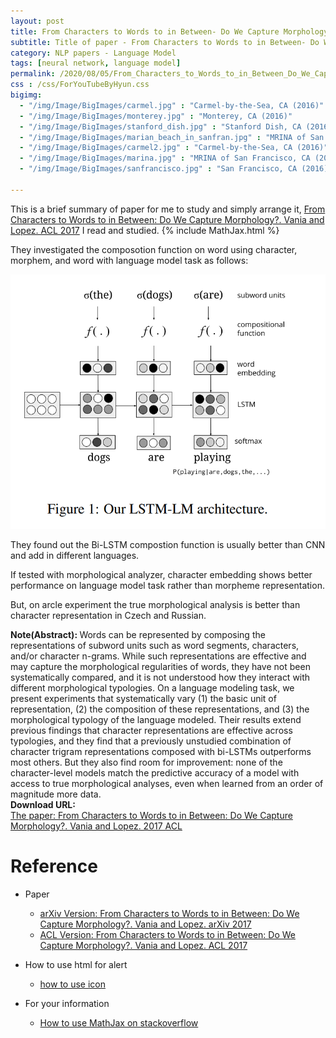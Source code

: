 ```yaml
---
layout: post
title: From Characters to Words to in Between- Do We Capture Morphology?
subtitle: Title of paper - From Characters to Words to in Between- Do We Capture Morphology?
category: NLP papers - Language Model
tags: [neural network, language model]
permalink: /2020/08/05/From_Characters_to_Words_to_in_Between_Do_We_Capture_Morphology/
css : /css/ForYouTubeByHyun.css
bigimg: 
  - "/img/Image/BigImages/carmel.jpg" : "Carmel-by-the-Sea, CA (2016)"
  - "/img/Image/BigImages/monterey.jpg" : "Monterey, CA (2016)"
  - "/img/Image/BigImages/stanford_dish.jpg" : "Stanford Dish, CA (2016)"
  - "/img/Image/BigImages/marian_beach_in_sanfran.jpg" : "MRINA of San Francisco, CA (2016)"
  - "/img/Image/BigImages/carmel2.jpg" : "Carmel-by-the-Sea, CA (2016)"
  - "/img/Image/BigImages/marina.jpg" : "MRINA of San Francisco, CA (2016)"
  - "/img/Image/BigImages/sanfrancisco.jpg" : "San Francisco, CA (2016)"
  
---
```


This is a brief summary of paper for me to study and simply arrange it, [From Characters to Words to in Between: Do We Capture Morphology?. Vania and Lopez. ACL 2017](https://www.aclweb.org/anthology/P17-1184/) I read and studied. 
{% include MathJax.html %}

They investigated the composotion function on word using character, morphem, and word with language model task as follows:

![Vania and Lopez. 2017 ACL](/img/Image/NaturalLanguageProcessing/NLPLabs/Paper_Investigation/Language_Model/2020-08-05-From_Characters_to_Words_to_in_Between_Do_We_Capture_Morphology/LSTM_LM.PNG)

They found out the Bi-LSTM compostion function is usually better than CNN and add in different languages. 

If tested with morphological analyzer, character embedding shows better performance on language model task rather than morpheme representation. 

But, on arcle experiment the true morphological analysis is better than character representation in Czech and Russian. 

<div class="alert alert-info" role="alert"><i class="fa fa-info-circle"></i> <b>Note(Abstract): </b>
Words can be represented by composing the representations of subword units such as word segments, characters, and/or character n-grams. While such representations are effective and may capture the morphological regularities of words, they have not been systematically compared, and it is not understood how they interact with different morphological typologies. On a language modeling task, we present experiments that systematically vary (1) the basic unit of representation, (2) the composition of these representations, and (3) the morphological typology of the language modeled. Their results extend previous findings that character representations are effective across typologies, and they find that a previously unstudied combination of character trigram representations composed with bi-LSTMs outperforms most others. But they also find room for improvement: none of the character-level models match the predictive accuracy of a model with access to true morphological analyses, even when learned from an order of magnitude more data.
</div>
    
<div class="alert alert-success" role="alert"><i class="fa fa-paperclip fa-lg"></i> <b>Download URL: </b><br>
  <a href="https://www.aclweb.org/anthology/P17-1184/">The paper: From Characters to Words to in Between: Do We Capture Morphology?. Vania and Lopez. 2017 ACL</a>
</div>

# Reference 

- Paper 
  - [arXiv Version: From Characters to Words to in Between: Do We Capture Morphology?. Vania and Lopez. arXiv 2017](https://arxiv.org/abs/1704.08352)
  - [ACL Version: From Characters to Words to in Between: Do We Capture Morphology?. Vania and Lopez. ACL 2017](https://www.aclweb.org/anthology/P17-1184/)
  
- How to use html for alert
  - [how to use icon](http://idratherbewriting.com/documentation-theme-jekyll/mydoc_icons.html)
    
- For your information
  - [How to use MathJax on stackoverflow](https://math.meta.stackexchange.com/questions/5020/mathjax-basic-tutorial-and-quick-reference)




























